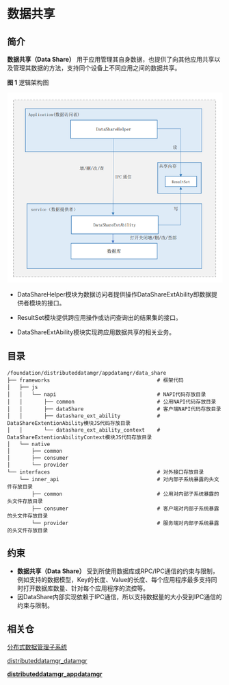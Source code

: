 # 数据共享

## 简介

**数据共享（Data Share）** 用于应用管理其自身数据，也提供了向其他应用共享以及管理其数据的方法，支持同个设备上不同应用之间的数据共享。

**图 1**  逻辑架构图

![](figures/zh-cn_dataShare.png)

- DataShareHelper模块为数据访问者提供操作DataShareExtAbility即数据提供者模块的接口。

- ResultSet模块提供跨应用操作或访问查询出的结果集的接口。

- DataShareExtAbility模块实现跨应用数据共享的相关业务。

## 目录

```
/foundation/distributeddatamgr/appdatamgr/data_share
├── frameworks                                   # 框架代码
│   ├── js
│   │   └── napi                                 # NAPI代码存放目录
│   │       ├── common                           # 公用NAPI代码存放目录
│   │       ├── dataShare                        # 客户端NAPI代码存放目录
│   │       ├── datashare_ext_ability            # DataShareExtentionAbility模块JS代码存放目录
│   │       └── datashare_ext_ability_context    # DataShareExtentionAbilityContext模块JS代码存放目录
│   └── native
│       ├── common
│       ├── consumer
│       └── provider
└── interfaces                                   # 对外接口存放目录
    └── inner_api                                # 对内部子系统暴露的头文件存放目录
        ├── common                               # 公用对内部子系统暴露的头文件存放目录
        ├── consumer                             # 客户端对内部子系统暴露的头文件存放目录
        └── provider                             # 服务端对内部子系统暴露的头文件存放目录
```




## 约束

- **数据共享（Data Share）** 受到所使用数据库或RPC/IPC通信的约束与限制，例如支持的数据模型，Key的长度、Value的长度、每个应用程序最多支持同时打开数据库数量、针对每个应用程序的流控等。
- 因DataShare内部实现依赖于IPC通信，所以支持数据量的大小受到IPC通信的约束与限制。

## 相关仓

[分布式数据管理子系统](https://gitee.com/openharmony/distributeddatamgr_appdatamgr/blob/master/README_zh.md)

[distributeddatamgr_datamgr](https://gitee.com/openharmony/distributeddatamgr_datamgr/blob/master/README_zh.md)

[**distributeddatamgr_appdatamgr**](https://gitee.com/openharmony/distributeddatamgr_appdatamgr/blob/master/README_zh.md)